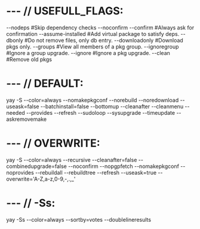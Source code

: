 # --- // USEFULL_FLAGS:
--nodeps              #Skip dependency checks
--noconfirm
--confirm             #Always ask for confirmation
--assume-installed    #Add virtual package to satisfy deps.
--dbonly              #Do not remove files, only db entry.
--downloadonly        #Download pkgs only.
--groups              #View all members of a pkg group.
--ignoregroup         #Ignore a group upgrade.
--ignore              #Ignore a pkg upgrade.
--clean               #Remove old pkgs

# --- // DEFAULT:
yay -S --color=always --nomakepkgconf --norebuild --noredownload --useask=false --batchinstall=false --bottomup --cleanafter --cleanmenu --needed --provides --refresh --sudoloop --sysupgrade --timeupdate --askremovemake

# --- // OVERWRITE:
yay -S --color=always --recursive --cleanafter=false --combinedupgrade=false --noconfirm --nopgpfetch --nomakepkgconf --noprovides  --rebuildall --rebuildtree --refresh --useask=true --overwrite='A-Z,a-z,0-9,-,.,_'

# --- // -Ss:
yay -Ss --color=always --sortby=votes --doublelineresults
